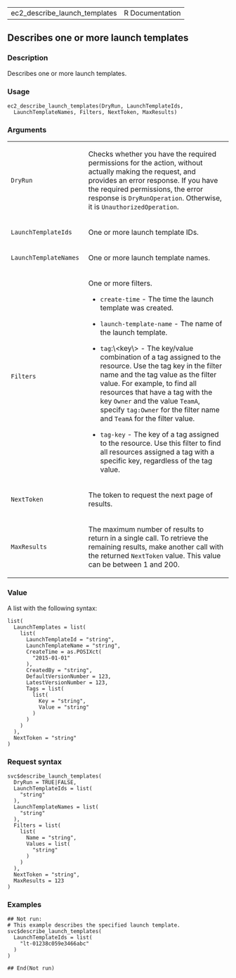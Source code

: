 <table style="width: 100%;">
<tbody>
<tr class="odd">
<td>ec2_describe_launch_templates</td>
<td style="text-align: right;">R Documentation</td>
</tr>
</tbody>
</table>

## Describes one or more launch templates

### Description

Describes one or more launch templates.

### Usage

    ec2_describe_launch_templates(DryRun, LaunchTemplateIds,
      LaunchTemplateNames, Filters, NextToken, MaxResults)

### Arguments

<table>
<colgroup>
<col style="width: 35%" />
<col style="width: 65%" />
</colgroup>
<tbody>
<tr class="odd">
<td><code id="ec2_describe_launch_templates_:_DryRun">DryRun</code></td>
<td><p>Checks whether you have the required permissions for the action,
without actually making the request, and provides an error response. If
you have the required permissions, the error response is
<code>DryRunOperation</code>. Otherwise, it is
<code>UnauthorizedOperation</code>.</p></td>
</tr>
<tr class="even">
<td><code
id="ec2_describe_launch_templates_:_LaunchTemplateIds">LaunchTemplateIds</code></td>
<td><p>One or more launch template IDs.</p></td>
</tr>
<tr class="odd">
<td><code
id="ec2_describe_launch_templates_:_LaunchTemplateNames">LaunchTemplateNames</code></td>
<td><p>One or more launch template names.</p></td>
</tr>
<tr class="even">
<td><code
id="ec2_describe_launch_templates_:_Filters">Filters</code></td>
<td><p>One or more filters.</p>
<ul>
<li><p><code>create-time</code> - The time the launch template was
created.</p></li>
<li><p><code>launch-template-name</code> - The name of the launch
template.</p></li>
<li><p><code>tag</code>:\&lt;key\&gt; - The key/value combination of a
tag assigned to the resource. Use the tag key in the filter name and the
tag value as the filter value. For example, to find all resources that
have a tag with the key <code>Owner</code> and the value
<code>TeamA</code>, specify <code>tag:Owner</code> for the filter name
and <code>TeamA</code> for the filter value.</p></li>
<li><p><code>tag-key</code> - The key of a tag assigned to the resource.
Use this filter to find all resources assigned a tag with a specific
key, regardless of the tag value.</p></li>
</ul></td>
</tr>
<tr class="odd">
<td><code
id="ec2_describe_launch_templates_:_NextToken">NextToken</code></td>
<td><p>The token to request the next page of results.</p></td>
</tr>
<tr class="even">
<td><code
id="ec2_describe_launch_templates_:_MaxResults">MaxResults</code></td>
<td><p>The maximum number of results to return in a single call. To
retrieve the remaining results, make another call with the returned
<code>NextToken</code> value. This value can be between 1 and
200.</p></td>
</tr>
</tbody>
</table>

### Value

A list with the following syntax:

    list(
      LaunchTemplates = list(
        list(
          LaunchTemplateId = "string",
          LaunchTemplateName = "string",
          CreateTime = as.POSIXct(
            "2015-01-01"
          ),
          CreatedBy = "string",
          DefaultVersionNumber = 123,
          LatestVersionNumber = 123,
          Tags = list(
            list(
              Key = "string",
              Value = "string"
            )
          )
        )
      ),
      NextToken = "string"
    )

### Request syntax

    svc$describe_launch_templates(
      DryRun = TRUE|FALSE,
      LaunchTemplateIds = list(
        "string"
      ),
      LaunchTemplateNames = list(
        "string"
      ),
      Filters = list(
        list(
          Name = "string",
          Values = list(
            "string"
          )
        )
      ),
      NextToken = "string",
      MaxResults = 123
    )

### Examples

    ## Not run: 
    # This example describes the specified launch template.
    svc$describe_launch_templates(
      LaunchTemplateIds = list(
        "lt-01238c059e3466abc"
      )
    )

    ## End(Not run)
